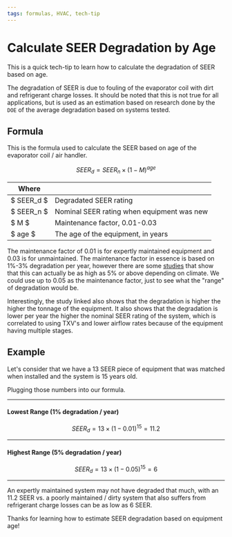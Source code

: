 ```yaml
---
tags: formulas, HVAC, tech-tip
---
```


# Calculate SEER Degradation by Age

This is a quick tech-tip to learn how to calculate the degradation of SEER based on age.

The degradation of SEER is due to fouling of the evaporator coil with dirt and refrigerant charge losses. It should be noted that this is
not true for all applications, but is used as an estimation based on research done by the `DOE` of the average degradation based on systems
tested.

## Formula

This is the formula used to calculate the SEER based on age of the evaporator coil / air handler.

$$ SEER_d = SEER_n \times (1 - M)^{age} $$

| Where      |                                            |
| ---------- | ------------------------------------------ |
| $ SEER_d $ | Degradated SEER rating                     |
| $ SEER_n $ | Nominal SEER rating when equipment was new |
| $ M $      | Maintenance factor, 0.01-0.03              |
| $ age $    | The age of the equipment, in years         |

The maintenance factor of 0.01 is for expertly maintained equipment and 0.03 is for unmaintained. The maintenance factor in essence is based
on 1%-3% degradation per year, however there are some
[studies](https://publications.energyresearch.ucf.edu/wp-content/uploads/2018/09/FSEC-PF-474-18.pdf) that show that this can actually be as
high as 5% or above depending on climate. We could use up to 0.05 as the maintenance factor, just to see what the "range" of degradation
would be.

Interestingly, the study linked also shows that the degradation is higher the higher the tonnage of the equipment. It also shows that the
degradation is lower per year the higher the nominal SEER rating of the system, which is correlated to using TXV's and lower airflow rates
because of the equipment having multiple stages.

## Example

Let's consider that we have a 13 SEER piece of equipment that was matched when installed and the system is 15 years old.

Plugging those numbers into our formula.

---

#### Lowest Range (1% degradation / year)

$$ SEER_d = 13 \times (1 - 0.01)^{15} = 11.2 $$

---

#### Highest Range (5% degradation / year)

$$ SEER_d = 13 \times (1 - 0.05)^{15} = 6 $$

---

An expertly maintained system may not have degraded that much, with an 11.2 SEER vs. a poorly maintained / dirty system that also suffers
from refrigerant charge losses can be as low as 6 SEER.

Thanks for learning how to estimate SEER degradation based on equipment age!
